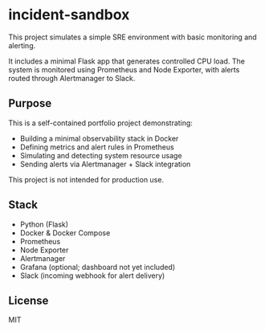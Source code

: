 # incident-sandbox

This project simulates a simple SRE environment with basic monitoring and alerting.

It includes a minimal Flask app that generates controlled CPU load.
The system is monitored using Prometheus and Node Exporter, with alerts routed through Alertmanager to Slack.

## Purpose

This is a self-contained portfolio project demonstrating:

- Building a minimal observability stack in Docker
- Defining metrics and alert rules in Prometheus
- Simulating and detecting system resource usage
- Sending alerts via Alertmanager + Slack integration

This project is not intended for production use.

## Stack

- Python (Flask)
- Docker & Docker Compose
- Prometheus
- Node Exporter
- Alertmanager
- Grafana (optional; dashboard not yet included)
- Slack (incoming webhook for alert delivery)

## License

MIT
